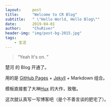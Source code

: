 ```yaml
---
layout:     post
title:      "Welcome to CR Blog"
subtitle:   " \"Hello World, Hello Blog\""
date:       2019-04-01
author:     "ChuRiver"
header-img: "img/post-bg-2015.jpg"
tags:
    - 生活
---
```


> “Yeah It's on. ”

楚河 的 Blog 开通了。

用的是 [GitHub Pages](https://pages.github.com/) + [Jekyll](http://jekyllrb.com/) + Markdown 组合。

模板直接套了大神[Hux](https://github.com/huxpro/huxpro.github.io/) 的大作，致敬。

这次就认真写一写博客吧（是个不善言谈的肥宅了）。
